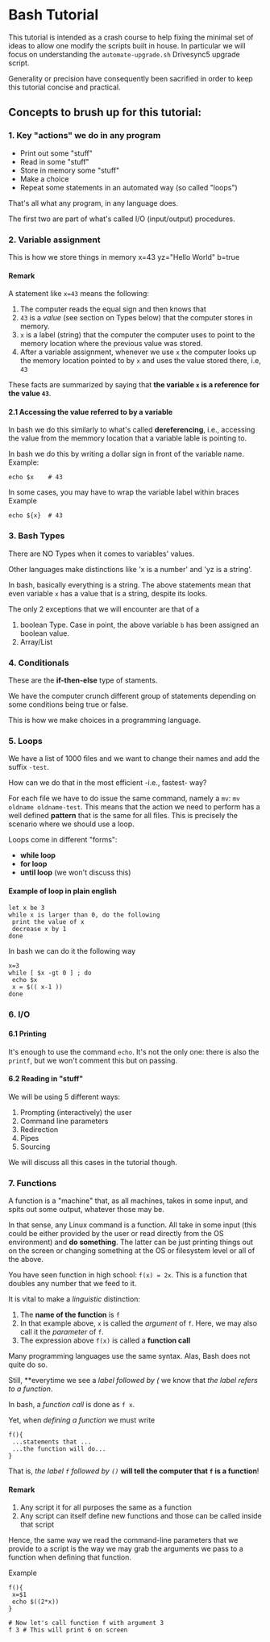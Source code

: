 # Bash Tutorial
This tutorial is intended as a crash course to help fixing the minimal set of  ideas to allow one
modify the scripts built in house. In particular we will focus on understanding the `automate-upgrade.sh`
Drivesync5 upgrade script.

Generality or precision have consequently been sacrified in order to keep this tutorial concise and practical.


## Concepts to brush up for this tutorial:

### 1. Key "actions" we do in any program

* Print out some "stuff"
* Read in some "stuff"
* Store in memory some "stuff"
* Make a choice
* Repeat some statements in an automated way (so called "loops")

That's all what any program, in any language does.

The first two are part of what's called I/O (input/output) procedures.

### 2. Variable assignment
This is how we store things in memory
x=43
yz="Hello World"
b=true

#### Remark
A statement like `x=43` means the following:
1. The computer reads the equal sign and then knows that
2. `43` is a *value* (see section on Types below) that the computer stores in memory.
3. `x` is a label (string) that the computer the computer uses to point to the memory location where the previous value was stored.
4. After a variable assignment, whenever we use `x` the computer looks up the memory location pointed to by `x` and uses the value stored there, i.e, `43`

These facts are summarized by saying that **the variable `x` is a reference for the value `43`**.

#### 2.1 Accessing the value referred to by a variable
In bash we do this similarly to what's called **dereferencing**, i.e., accessing the value from the memmory location that
a variable lable is pointing to.

In bash we do this by writing a dollar sign in front of the variable name.
Example:
```
echo $x    # 43
```

In some cases, you may have to wrap the variable label within braces
Example
```
echo ${x}  # 43
```


### 3. Bash Types
There are NO Types when it comes to variables' values.

Other languages make distinctions like 'x is a number' and 'yz is a string'.

In bash, basically everything is a string.
The above statements mean that even variable `x` has a value that is a string, despite its looks.

The only 2 exceptions that we will encounter are that of a
1. boolean Type. Case in point, the above variable `b` has been assigned an boolean value.
2. Array/List


### 4. Conditionals
These are the **if-then-else** type of staments.

We have the computer crunch different group of statements depending on some conditions being true or false.

This is how we make choices in a programming language.

### 5. Loops
We have a list of 1000 files and we want to change their names and add the suffix `-test`.

How can we do that in the most efficient -i.e., fastest- way?

For each file we have to do issue the same command, namely a `mv`: `mv oldname oldname-test`.
This means that the action we need to perform has a well defined **pattern** that is the same for all files.
This is precisely the scenario where we should use a loop.

Loops come in different "forms":
* **while loop**
* **for loop**
* **until loop** (we won't discuss this)

#### Example of loop in plain english
```
let x be 3
while x is larger than 0, do the following
 print the value of x
 decrease x by 1
done
```
In bash we can do it the following way
```
x=3
while [ $x -gt 0 ] ; do
 echo $x
 x = $(( x-1 ))
done
```
### 6. I/O
#### 6.1 Printing
It's enough to use the command `echo`. It's not the only one: there is also the `printf`,
but we won't comment this but on passing.



#### 6.2 Reading in "stuff"
We will be using 5 different ways:

1. Prompting (interactively) the user
2. Command line parameters
3. Redirection
4. Pipes
5. Sourcing

We will discuss all this cases in the tutorial though.

### 7. Functions
A function is a "machine" that, as all machines, takes in some input, and spits out some output, whatever those may be.

In that sense, any Linux command is a function. All take in some input (this could be either provided by the user
or read directly from the OS environment) and **do something**. The latter can be just printing things out on the screen
or changing something at the OS or filesystem level or all of the above.

You have seen function in high school: `f(x) = 2x`. This  is a function that doubles any number that we feed to it.

It is vital to make a *linguistic* distinction:
1. The **name of the function** is `f`
2. In that example above, `x` is called the *argument* of `f`. Here, we may also call it the *parameter* of `f`.
3. The expression above `f(x)` is called a **function call**

Many programming languages use the same syntax. Alas, Bash does not quite do so.

Still, **everytime we see a *label followed by (* we know that *the label refers to a function*.

In bash, a *function call* is done as `f x`.

Yet, when *defining a function* we must write
```
f(){
 ...statements that ...
 ...the function will do...
}
```
That is, *the label `f` followed by `()`* **will tell the computer that `f` is a function**!

#### Remark
1. Any script it for all purposes the same as a function
2. Any script can itself define new functions and those can be called inside that script

Hence, the same way we read the command-line parameters that we provide to a script is the way
we may grab the arguments we pass to a function when defining that function.

Example
```
f(){
 x=$1
 echo $((2*x))
}

# Now let's call function f with argument 3
f 3 # This will print 6 on screen
```
